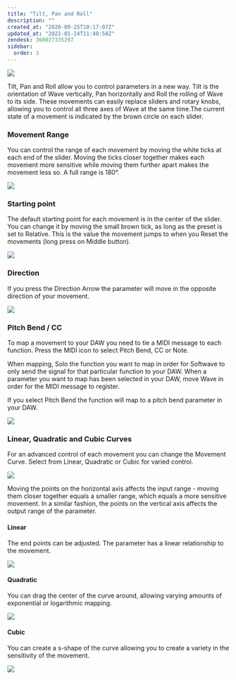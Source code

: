 ```yaml
---
title: "Tilt, Pan and Roll"
description: ""
created_at: "2020-09-25T10:17:07Z"
updated_at: "2022-01-24T11:48:58Z"
zendesk: 360027335297
sidebar:
  order: 3
---
```


![](/images/article_360013644897_image_0.png)

Tilt, Pan and Roll allow you to control parameters in a new way. Tilt is the orientation of Wave vertically, Pan horizontally and Roll the rolling of Wave to its side. These movements can easily replace sliders and rotary knobs, allowing you to control all three axes of Wave at the same time.The current state of a movement is indicated by the brown circle on each slider.

### Movement Range

You can control the range of each movement by moving the white ticks at each end of the slider. Moving the ticks closer together makes each movement more sensitive while moving them further apart makes the movement less so. A full range is 180°.

![](/images/article_360013644897_image_1.gif)

### Starting point

The default starting point for each movement is in the center of the slider. You can change it by moving the small brown tick, as long as the preset is set to Relative. This is the value the movement jumps to when you Reset the movements (long press on Middle button).

![](/images/article_360013644897_image_2.gif)

### Direction

If you press the Direction Arrow the parameter will move in the opposite direction of your movement.

![](/images/article_360013644897_image_3.gif)

### Pitch Bend / CC

To map a movement to your DAW you need to tie a MIDI message to each function. Press the MIDI icon to select Pitch Bend, CC or Note.

When mapping, Solo the function you want to map in order for Softwave to only send the signal for that particular function to your DAW. When a parameter you want to map has been selected in your DAW, move Wave in order for the MIDI message to register.

If you select Pitch Bend the function will map to a pitch bend parameter in your DAW.

![](/images/article_360013644897_image_4.gif)

### Linear, Quadratic and Cubic Curves

For an advanced control of each movement you can change the Movement Curve. Select from Linear, Quadratic or Cubic for varied control.

![](/images/article_360013644897_image_5.gif)

Moving the points on the horizontal axis affects the input range - moving them closer together equals a smaller range, which equals a more sensitive movement. In a similar fashion, the points on the vertical axis affects the output range of the parameter.

#### **Linear**

The end points can be adjusted. The parameter has a linear relationship to the movement.

![](/images/article_360013644897_image_6.gif)

#### **Quadratic**

You can drag the center of the curve around, allowing varying amounts of exponential or logarithmic mapping.

![](/images/article_360013644897_image_7.gif)

#### **Cubic**

You can create a s-shape of the curve allowing you to create a variety in the sensitivity of the movement.

![](/images/article_360013644897_image_8.gif)
